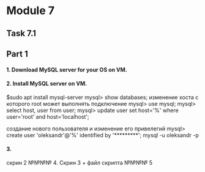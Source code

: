 # Module 7
## Task 7.1
## Part 1
#### 1. Download MySQL server for your OS on VM. 
#### 2. Install MySQL server on VM.
$sudo apt install mysql-server
mysql> show databases;
изменение хоста с которого root может выполнять подключение
mysql> use mysql;
mysql> select host, user from user;
mysql> update user set host='%' where user='root' and host='localhost';

создание нового пользователя и изменение его привелегий
mysql> create user 'oleksandr'@'%' identified by '*********';
mysql -u oleksandr -p

#### 3.
скрин 2
№№№№ 4.
Скрин 3 + файл скрипта
№№№№ 5